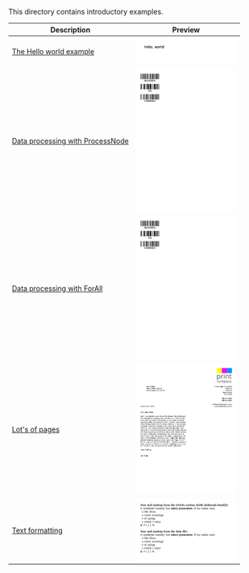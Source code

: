 This directory contains introductory examples.

| Description                                         | Preview                                                                             |
| --------------------------------------------------- | ----------------------------------------------------------------------------------- |
| [The Hello world example](helloworld)               | <a href="helloworld"><img src="helloworld/firstpage.png" width="200"></a>           |
| [Data processing with ProcessNode](dataprocessing1) | <a href="dataprocessing1"><img src="dataprocessing1/firstpage.png" width="200"></a> |
| [Data processing with ForAll](dataprocessing2)      | <a href="dataprocessing2"><img src="dataprocessing2/firstpage.png" width="200"></a> |
| [Lot's of pages](mailmerge)                         | <a href="mailmerge"><img src="mailmerge/firstpage.png" width="200"></a>             |
| [Text formatting](datasource)                         | <a href="datasource"><img src="datasource/firstpage.png" width="200"></a>             |
